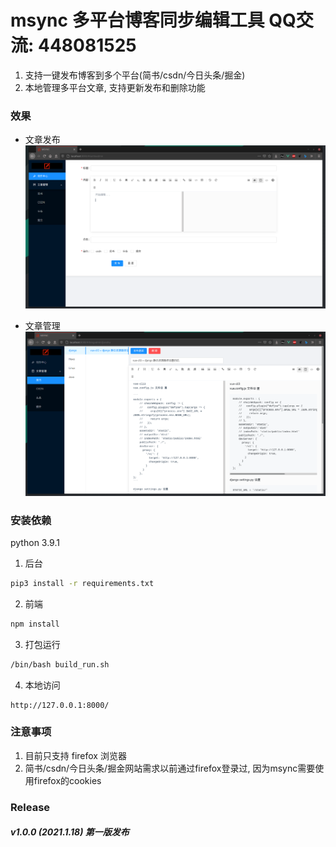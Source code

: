 # msync 多平台博客同步编辑工具  QQ交流: 448081525

1. 支持一键发布博客到多个平台(简书/csdn/今日头条/掘金)
2. 本地管理多平台文章, 支持更新发布和删除功能

### 效果
- 文章发布
![](./img/msync-1.png)

- 文章管理
![](./img/msync-2.png)


### 安装依赖
python 3.9.1

1. 后台
```bash
pip3 install -r requirements.txt
```

2. 前端
```bash
npm install
```

3. 打包运行
```bash
/bin/bash build_run.sh
```

4. 本地访问
```
http://127.0.0.1:8000/
```

### 注意事项
1. 目前只支持 firefox 浏览器
2. 简书/csdn/今日头条/掘金网站需求以前通过firefox登录过, 因为msync需要使用firefox的cookies

### Release
##### v1.0.0 (2021.1.18) 第一版发布